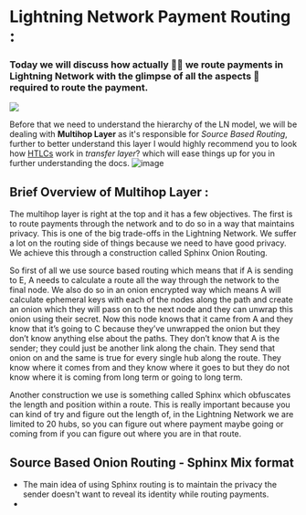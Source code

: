 # Lightning Network Payment Routing : 
### Today we will discuss how actually 🤷‍♂️ we route payments in Lightning Network with the glimpse of all the aspects 🧙 required to route the payment.<br> 
![](https://steemitimages.com/640x0/https://cdn.steemitimages.com/DQmexE6Ln7PX2R4c4YxW3jYBqerQ1c3nX92e32HHLAWmXJh/screenshot%20(22).png) 

Before that we need to understand the hierarchy of the LN model, we will be dealing with **Multihop Layer** as it's responsible for *Source Based Routing*, further to better understand this layer I would highly recommend you to look how [HTLCs](https://medium.com/softblocks/lightning-network-in-depth-part-2-htlc-and-payment-routing-db46aea445a8) work in *transfer layer*? which will ease things up for you in further understanding the docs. ![image](https://user-images.githubusercontent.com/40585900/129501973-abf93cac-2813-40f6-8019-1af9adebfa25.png) 

## Brief Overview of Multihop Layer :

The multihop layer is right at the top and it has a few objectives. The first is to route payments through the network and to do so in a way that maintains privacy. This is one of the big trade-offs in the Lightning Network. We suffer a lot on the routing side of things because we need to have good privacy. We achieve this through a construction called Sphinx Onion Routing.

So first of all we use source based routing which means that if A is sending to E, A needs to calculate a route all the way through the network to the final node. We also do so in an onion encrypted way which means A will calculate ephemeral keys with each of the nodes along the path and create an onion which they will pass on to the next node and they can unwrap this onion using their secret. Now this node knows that it came from A and they know that it’s going to C because they’ve unwrapped the onion but they don’t know anything else about the paths. They don’t know that A is the sender; they could just be another link along the chain. They send that onion on and the same is true for every single hub along the route. They know where it comes from and they know where it goes to but they do not know where it is coming from long term or going to long term.

Another construction we use is something called Sphinx which obfuscates the length and position within a route. This is really important because you can kind of try and figure out the length of, in the Lightning Network we are limited to 20 hubs, so you can figure out where payment maybe going or coming from if you can figure out where you are in that route.

## Source Based Onion Routing - Sphinx Mix format 

  * The main idea of using Sphinx routing is to maintain the privacy the sender doesn't want to reveal its identity while routing payments.
  * 


